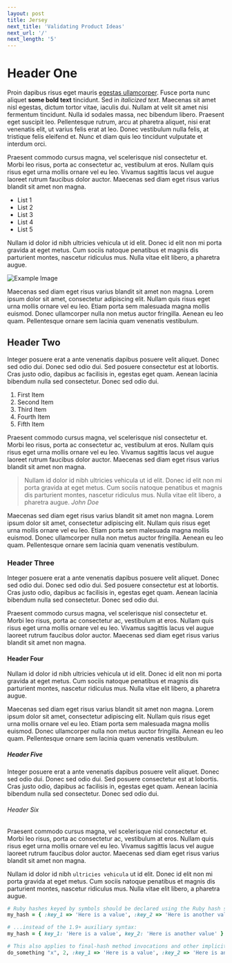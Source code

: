 ```yaml
---
layout: post
title: Jersey
next_title: 'Validating Product Ideas'
next_url: '/'
next_length: '5'
---
```


# Header One
Proin dapibus risus eget mauris [egestas ullamcorper](/). Fusce porta nunc aliquet **some bold text** tincidunt. Sed in *italicized text*. Maecenas sit amet nisl egestas, dictum tortor vitae, iaculis dui. Nullam at velit sit amet nisi fermentum tincidunt. Nulla id sodales massa, nec bibendum libero. Praesent eget suscipit leo. Pellentesque rutrum, arcu at pharetra aliquet, nisi erat venenatis elit, ut varius felis erat at leo. Donec vestibulum nulla felis, at tristique felis eleifend et. Nunc et diam quis leo tincidunt vulputate et interdum orci.

Praesent commodo cursus magna, vel scelerisque nisl consectetur et. Morbi leo risus, porta ac consectetur ac, vestibulum at eros. Nullam quis risus eget urna mollis ornare vel eu leo. Vivamus sagittis lacus vel augue laoreet rutrum faucibus dolor auctor. Maecenas sed diam eget risus varius blandit sit amet non magna.

- List 1
- List 2
- List 3
- List 4
- List 5

Nullam id dolor id nibh ultricies vehicula ut id elit. Donec id elit non mi porta gravida at eget metus. Cum sociis natoque penatibus et magnis dis parturient montes, nascetur ridiculus mus. Nulla vitae elit libero, a pharetra augue.

![Example Image](http://placecorgi.com/900/500)

Maecenas sed diam eget risus varius blandit sit amet non magna. Lorem ipsum dolor sit amet, consectetur adipiscing elit. Nullam quis risus eget urna mollis ornare vel eu leo. Etiam porta sem malesuada magna mollis euismod. Donec ullamcorper nulla non metus auctor fringilla. Aenean eu leo quam. Pellentesque ornare sem lacinia quam venenatis vestibulum.

## Header Two
Integer posuere erat a ante venenatis dapibus posuere velit aliquet. Donec sed odio dui. Donec sed odio dui. Sed posuere consectetur est at lobortis. Cras justo odio, dapibus ac facilisis in, egestas eget quam. Aenean lacinia bibendum nulla sed consectetur. Donec sed odio dui.

1. First Item
2. Second Item
3. Third Item
4. Fourth Item
5. Fifth Item

Praesent commodo cursus magna, vel scelerisque nisl consectetur et. Morbi leo risus, porta ac consectetur ac, vestibulum at eros. Nullam quis risus eget urna mollis ornare vel eu leo. Vivamus sagittis lacus vel augue laoreet rutrum faucibus dolor auctor. Maecenas sed diam eget risus varius blandit sit amet non magna.

> Nullam id dolor id nibh ultricies vehicula ut id elit. Donec id elit non mi porta gravida at eget metus. Cum sociis natoque penatibus et magnis dis parturient montes, nascetur ridiculus mus. Nulla vitae elit libero, a pharetra augue.
> <cite>John Doe</cite>

Maecenas sed diam eget risus varius blandit sit amet non magna. Lorem ipsum dolor sit amet, consectetur adipiscing elit. Nullam quis risus eget urna mollis ornare vel eu leo. Etiam porta sem malesuada magna mollis euismod. Donec ullamcorper nulla non metus auctor fringilla. Aenean eu leo quam. Pellentesque ornare sem lacinia quam venenatis vestibulum.

### Header Three
Integer posuere erat a ante venenatis dapibus posuere velit aliquet. Donec sed odio dui. Donec sed odio dui. Sed posuere consectetur est at lobortis. Cras justo odio, dapibus ac facilisis in, egestas eget quam. Aenean lacinia bibendum nulla sed consectetur. Donec sed odio dui.

Praesent commodo cursus magna, vel scelerisque nisl consectetur et. Morbi leo risus, porta ac consectetur ac, vestibulum at eros. Nullam quis risus eget urna mollis ornare vel eu leo. Vivamus sagittis lacus vel augue laoreet rutrum faucibus dolor auctor. Maecenas sed diam eget risus varius blandit sit amet non magna.

#### Header Four
Nullam id dolor id nibh ultricies vehicula ut id elit. Donec id elit non mi porta gravida at eget metus. Cum sociis natoque penatibus et magnis dis parturient montes, nascetur ridiculus mus. Nulla vitae elit libero, a pharetra augue.

Maecenas sed diam eget risus varius blandit sit amet non magna. Lorem ipsum dolor sit amet, consectetur adipiscing elit. Nullam quis risus eget urna mollis ornare vel eu leo. Etiam porta sem malesuada magna mollis euismod. Donec ullamcorper nulla non metus auctor fringilla. Aenean eu leo quam. Pellentesque ornare sem lacinia quam venenatis vestibulum.

##### Header Five
Integer posuere erat a ante venenatis dapibus posuere velit aliquet. Donec sed odio dui. Donec sed odio dui. Sed posuere consectetur est at lobortis. Cras justo odio, dapibus ac facilisis in, egestas eget quam. Aenean lacinia bibendum nulla sed consectetur. Donec sed odio dui.

###### Header Six
Praesent commodo cursus magna, vel scelerisque nisl consectetur et. Morbi leo risus, porta ac consectetur ac, vestibulum at eros. Nullam quis risus eget urna mollis ornare vel eu leo. Vivamus sagittis lacus vel augue laoreet rutrum faucibus dolor auctor. Maecenas sed diam eget risus varius blandit sit amet non magna.

Nullam id dolor id nibh `ultricies vehicula` ut id elit. Donec id elit non mi porta gravida at eget metus. Cum sociis natoque penatibus et magnis dis parturient montes, nascetur ridiculus mus. Nulla vitae elit libero, a pharetra augue.

````ruby
# Ruby hashes keyed by symbols should be declared using the Ruby hash syntax:
my_hash = { :key_1 => 'Here is a value', :key_2 => 'Here is another value' }

# ...instead of the 1.9+ auxiliary syntax:
my_hash = { key_1: 'Here is a value', key_2: 'Here is another value' }

# This also applies to final-hash method invocations and other implicit hashes
do_something "x", 2, :key_1 => 'Here is a value', :key_2 => 'Here is another value'
````
